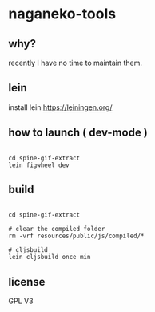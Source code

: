# naganeko-tools


## why?

recently I have no time to maintain them.


## lein 
install lein https://leiningen.org/ 


## how to launch ( dev-mode )
```shell 

cd spine-gif-extract 
lein figwheel dev

```

## build 

```shell 

cd spine-gif-extract 

# clear the compiled folder
rm -vrf resources/public/js/compiled/*

# cljsbuild
lein cljsbuild once min

```

## license

GPL V3 

